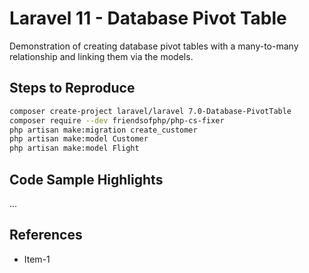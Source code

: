 # Laravel 11 - Database Pivot Table

Demonstration of creating database pivot tables with a many-to-many relationship and linking them via the models.

## Steps to Reproduce

```sh
composer create-project laravel/laravel 7.0-Database-PivotTable
composer require --dev friendsofphp/php-cs-fixer
php artisan make:migration create_customer
php artisan make:model Customer
php artisan make:model Flight
```

## Code Sample Highlights

...

## References

* Item-1
